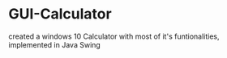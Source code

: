 # GUI-Calculator
created a windows 10 Calculator with most of it's funtionalities, implemented in Java Swing
